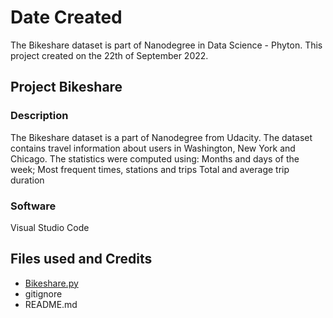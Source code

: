 # Date Created

The Bikeshare dataset is part of Nanodegree in Data Science - Phyton.
This project created on the 22th of September 2022.

## Project Bikeshare

### Description

The Bikeshare dataset is a part of Nanodegree from Udacity. The dataset contains travel information about users in Washington, New York and Chicago. The statistics were computed using:
Months and days of the week;
Most frequent times, stations and trips
Total and average trip duration

### Software

Visual Studio Code

## Files used and Credits

- [Bikeshare.py](Bikeshare.py)
- gitignore
- README.md
